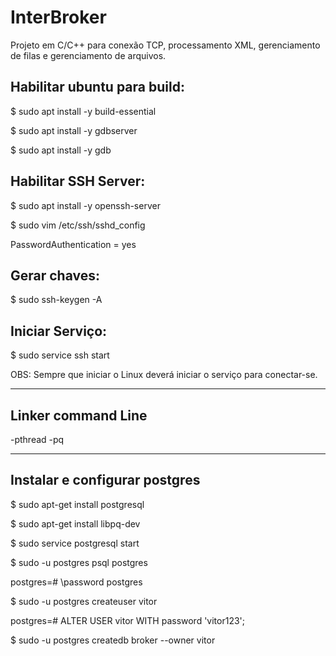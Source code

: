 # InterBroker

Projeto em C/C++ para conexão TCP, processamento XML, gerenciamento de filas e gerenciamento de arquivos.

## Habilitar ubuntu para build:

$ sudo apt install -y build-essential

$ sudo apt install -y gdbserver

$ sudo apt install -y gdb

## Habilitar SSH Server:

$ sudo apt install -y openssh-server

$ sudo vim /etc/ssh/sshd_config

PasswordAuthentication = yes

## Gerar chaves:

$ sudo ssh-keygen -A

## Iniciar Serviço:

$ sudo service ssh start

OBS: Sempre que iniciar o Linux deverá iniciar o serviço para conectar-se.

------------------------------------------------------------------------------------------------
## Linker command Line

-pthread -pq

------------------------------------------------------------------------------------------------
## Instalar e configurar postgres

$ sudo apt-get install postgresql

$ sudo apt-get install libpq-dev

$ sudo service postgresql start

$ sudo -u postgres psql postgres

postgres=# \password postgres

$ sudo -u postgres createuser vitor

postgres=# ALTER USER vitor WITH password 'vitor123';

$ sudo -u postgres createdb broker --owner vitor
